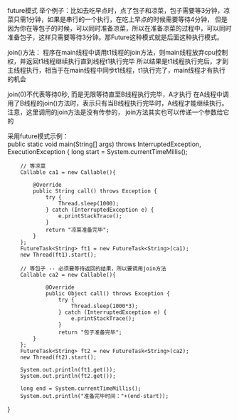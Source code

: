 future模式
    举个例子：比如去吃早点时，点了包子和凉菜，包子需要等3分钟，凉菜只需1分钟，如果是串行的一个执行，在吃上早点的时候需要等待4分钟，
         但是因为你在等包子的时候，可以同时准备凉菜，所以在准备凉菜的过程中，可以同时准备包子，这样只需要等待3分钟。那Future这种模式就是后面这种执行模式。

join()方法：
    程序在main线程中调用t1线程的join方法，则main线程放弃cpu控制权，并返回t1线程继续执行直到线程t1执行完毕
         所以结果是t1线程执行完后，才到主线程执行，相当于在main线程中同步t1线程，t1执行完了，main线程才有执行的机会
         
join(0)不代表等待0秒, 而是无限等待直至B线程执行完毕，A才执行
    在A线程中调用了B线程的join()方法时，表示只有当B线程执行完毕时，A线程才能继续执行。注意，这里调用的join方法是没有传参的，
         join方法其实也可以传递一个参数给它的
      
采用future模式示例：   
public static void main(String[] args) throws InterruptedException, ExecutionException {
		long start = System.currentTimeMillis();
		
		// 等凉菜 
		Callable ca1 = new Callable(){
 
			@Override
			public String call() throws Exception {
				try {
					Thread.sleep(1000);
				} catch (InterruptedException e) {
					e.printStackTrace();
				}
				return "凉菜准备完毕";
			}
		};
		FutureTask<String> ft1 = new FutureTask<String>(ca1);
		new Thread(ft1).start();
		
		// 等包子 -- 必须要等待返回的结果，所以要调用join方法
		Callable ca2 = new Callable(){
 
				@Override
				public Object call() throws Exception {
					try {
						Thread.sleep(1000*3);
					} catch (InterruptedException e) {
						e.printStackTrace();
					}
					return "包子准备完毕";
			}
		};
		FutureTask<String> ft2 = new FutureTask<String>(ca2);
		new Thread(ft2).start();
		
		System.out.println(ft1.get());
		System.out.println(ft2.get());
		
		long end = System.currentTimeMillis();
		System.out.println("准备完毕时间："+(end-start));
}
